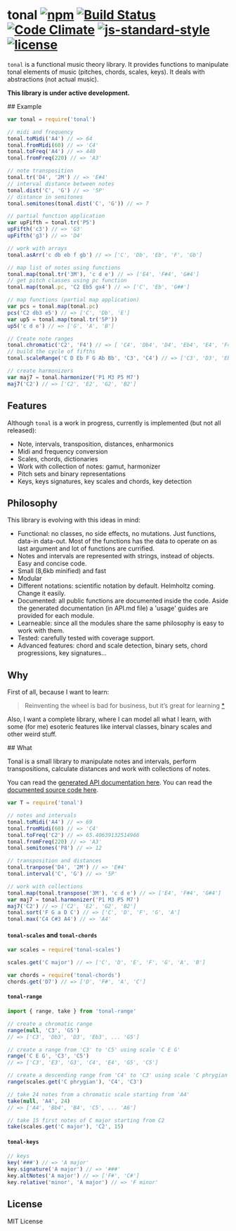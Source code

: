 # tonal [![npm](https://img.shields.io/npm/v/tonal.svg)](https://www.npmjs.com/package/tonal) [![Build Status](https://travis-ci.org/danigb/tonal.svg?branch=master)](https://travis-ci.org/danigb/tonal) [![Code Climate](https://codeclimate.com/github/danigb/tonal/badges/gpa.svg)](https://codeclimate.com/github/danigb/tonal) [![js-standard-style](https://img.shields.io/badge/code%20style-standard-brightgreen.svg?style=flat)](https://github.com/feross/standard) [![license](https://img.shields.io/npm/l/tonal.svg)](https://www.npmjs.com/package/tonal)

`tonal` is a functional music theory library. It provides functions to manipulate tonal elements of music (pitches, chords, scales, keys). It deals with abstractions (not actual music).

__This library is under active development.__

## Example

```js
var tonal = require('tonal')

// midi and frequency
tonal.toMidi('A4') // => 64
tonal.fromMidi(60) // => 'C4'
tonal.toFreq('A4') // => 440
tonal.fromFreq(220) // => 'A3'

// note transposition
tonal.tr('D4', '2M') // => 'E#4'
// interval distance between notes
tonal.dist('C', 'G') // => '5P'
// distance in semitones
tonal.semitones(tonal.dist('C', 'G')) // => 7

// partial function application
var upFifth = tonal.tr('P5')
upFifth('c3') // => 'G3'
upFifth('g3') // => 'D4'

// work with arrays
tonal.asArr('c db eb f gb') // => ['C', 'Db', 'Eb', 'F', 'Gb']

// map list of notes using functions
tonal.map(tonal.tr('3M'), 'c d e') // => ['E4', 'F#4', 'G#4']
// get pitch classes using pc function
tonal.map(tonal.pc, 'C2 Eb5 gx4') // => ['C', 'Eb', 'G##']

// map functions (partial map application)
var pcs = tonal.map(tonal.pc)
pcs('C2 db3 e5') // => ['C', 'Db', 'E']
var up5 = tonal.map(tonal.tr('5P'))
up5('c d e') // => ['G', 'A', 'B']

// Create note ranges
tonal.chromatic('C2', 'F4') // => [ 'C4', 'Db4', 'D4', 'Eb4', 'E4', 'F4' ]
// build the cycle of fifths
tonal.scaleRange('C D Eb F G Ab Bb', 'C3', 'C4') // => ['C3', 'D3', 'Eb3', ... 'C4']

// create harmonizers
var maj7 = tonal.harmonizer('P1 M3 P5 M7')
maj7('C2') // => ['C2', 'E2', 'G2', 'B2']
```

## Features

Although `tonal` is a work in progress, currently is implemented (but not all released):

- Note, intervals, transposition, distances, enharmonics
- Midi and frequency conversion
- Scales, chords, dictionaries
- Work with collection of notes: gamut, harmonizer
- Pitch sets and binary representations
- Keys, keys signatures, key scales and chords, key detection

## Philosophy

This library is evolving with this ideas in mind:

- Functional: no classes, no side effects, no mutations. Just functions, data-in data-out. Most of the functions has the data to operate on as last argument and lot of functions are currified.
- Notes and intervals are represented with strings, instead of objects. Easy and concise code.
- Small (8,6kb minified) and fast
- Modular
- Different notations: scientific notation by default. Helmholtz coming. Change it easily.
- Documented: all public functions are documented inside the code. Aside the generated documentation (in API.md file) a 'usage' guides are provided for each module.
- Learneable: since all the modules share the same philosophy is easy to work with them.
- Tested: carefully tested with coverage support.
- Advanced features: chord and scale detection, binary sets, chord progressions, key signatures...

## Why

First of all, because I want to learn:

> Reinventing the wheel is bad for business, but it’s great for learning
[*](http://philipwalton.com/articles/how-to-become-a-great-front-end-engineer)

Also, I want a complete library, where I can model all what I learn, with some (for me) esoteric features like interval classes, binary scales and other weird stuff.

## What

Tonal is a small library to manipulate notes and intervals, perform transpositions, calculate distances and work with collections of notes.

You can read the [generated API documentation here](https://github.com/danigb/tonal/blob/tonal2/docs/API.md). You can read the [documented source code here](https://cdn.rawgit.com/danigb/tonal/tonal2/docs/tonal.html).

```js
var T = require('tonal')

// notes and intervals
tonal.toMidi('A4') // => 69
tonal.fromMidi(60) // => 'C4'
tonal.toFreq('C2') // => 65.40639132514966
tonal.fromFreq(220) // => 'A3'
tonal.semitones('P8') // => 12

// transposition and distances
tonal.tranpose('D4', '2M') // => 'E#4'
tonal.interval('C', 'G') // => '5P'

// work with collections
tonal.map(tonal.transpose('3M'), 'c d e') // => ['E4', 'F#4', 'G#4']
var maj7 = tonal.harmonizer('P1 M3 P5 M7')
maj7('C2') // => ['C2', 'E2', 'G2', 'B2']
tonal.sort('F G a D C') // => ['C', 'D', 'F', 'G', 'A']
tonal.max('C4 C#3 A4') // => 'A4'
```

#### `tonal-scales` and `tonal-chords`

```js
var scales = require('tonal-scales')

scales.get('C major') // => ['C', 'D', 'E', 'F', 'G', 'A', 'B']

var chords = require('tonal-chords')
chords.get('D7') // => ['D', 'F#', 'A', 'C']
```


#### `tonal-range`

```js
import { range, take } from 'tonal-range'

// create a chromatic range
range(null, 'C3', 'G5')
// => ['C3', 'Db3', 'D3', 'Eb3', ... 'G5']

// create a range from 'C3' to 'C5' using scale 'C E G'
range('C E G', 'C3', 'C5')
// => ['C3', 'E3', 'G3', 'C4', 'E4', 'G5', 'C5']

// create a descending range from 'C4' to 'C3' using scale 'C phrygian'
range(scales.get('C phrygian'), 'C4', 'C3')

// take 24 notes from a chromatic scale starting from 'A4'
take(null, 'A4', 24)
// => ['A4', 'Bb4', 'B4', 'C5', ... 'A6']

// take 15 first notes of C major starting from C2
take(scales.get('C major'), 'C2', 15)
```

#### `tonal-keys`

```js
// keys
key('###') // => 'A major'
key.signature('A major') // => '###'
key.altNotes('A major') // => ['F#', 'C#']
key.relative('minor', 'A major') // => 'F minor'
```


## License

MIT License
